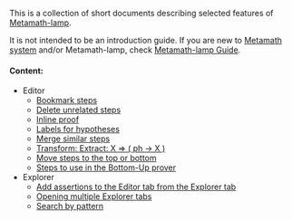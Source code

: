 This is a collection of short documents describing selected features 
of [Metamath-lamp](https://github.com/expln/metamath-lamp).

It is not intended to be an introduction guide. 
If you are new to [Metamath system](https://us.metamath.org/) and/or Metamath-lamp, 
check [Metamath-lamp Guide](https://lamp-guide.metamath.org).

#### Content:
* Editor
  - [Bookmark steps](bookmark_steps.md)
  - [Delete unrelated steps](delete_unrelated_steps.md)
  - [Inline proof](inline_proof.md)
  - [Labels for hypotheses](labels_for_hypotheses.md)
  - [Merge similar steps](merge_similar_steps.md)
  - [Transform: Extract: X ⇒ ( ph -> X )](transform_extract_for_deduction.md)
  - [Move steps to the top or bottom](move_multiple_steps.md)
  - [Steps to use in the Bottom-Up prover](steps_in_bottom_up_prover.md)
* Explorer
  - [Add assertions to the Editor tab from the Explorer tab](add_assertions_to_editor_from_explorer.md)
  - [Opening multiple Explorer tabs](multiple_explorer_tabs.md)
  - [Search by pattern](search_by_pattern.md)